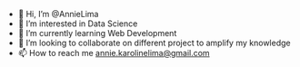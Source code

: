 - 👋 Hi, I’m @AnnieLima
- 👀 I’m interested in Data Science 
- 🌱 I’m currently learning Web Development
- 💞️ I’m looking to collaborate on different project to amplify my knowledge 
- 📫 How to reach me annie.karolinelima@gmail.com

<!---
AnnieLima/AnnieLima is a ✨ special ✨ repository because its `README.md` (this file) appears on your GitHub profile.
You can click the Preview link to take a look at your changes.
--->
